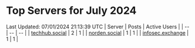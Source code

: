# Top Servers for July 2024
Last Updated: 07/01/2024 21:13:39 UTC
| Server | Posts | Active Users |
| -- | -- | -- |
| [techhub.social](https://techhub.social/tags/PowerShell) | 2 | 1 |
| [norden.social](https://norden.social/tags/PowerShell) | 1 | 1 |
| [infosec.exchange](https://infosec.exchange/tags/PowerShell) | 1 | 1 |
